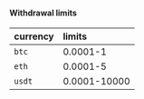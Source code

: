 #### Withdrawal limits 

| currency | limits               |
| :-------- | :------------------------- |
| `btc` | 0.0001-1
| `eth` | 0.0001-5
| `usdt` | 0.0001-10000
